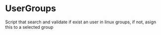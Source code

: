# UserGroups
Script that search and validate if exist an user in linux groups, if not, asign this to a selected group
